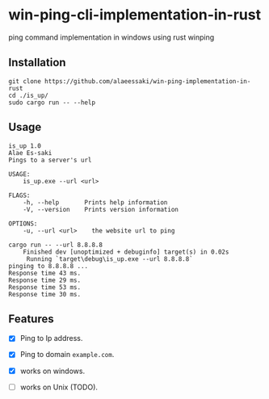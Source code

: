 # win-ping-cli-implementation-in-rust
ping command implementation in windows using rust winping 

## Installation
```
git clone https://github.com/alaeessaki/win-ping-implementation-in-rust
cd ./is_up/
sudo cargo run -- --help
```

## Usage

```
is_up 1.0
Alae Es-saki
Pings to a server's url

USAGE:
    is_up.exe --url <url>

FLAGS:
    -h, --help       Prints help information
    -V, --version    Prints version information

OPTIONS:
    -u, --url <url>    the website url to ping
```

```
cargo run -- --url 8.8.8.8   
    Finished dev [unoptimized + debuginfo] target(s) in 0.02s
     Running `target\debug\is_up.exe --url 8.8.8.8`
pinging to 8.8.8.8 ...
Response time 43 ms.
Response time 29 ms.
Response time 53 ms.
Response time 30 ms.
```

## Features
- [x] Ping to Ip address.
- [x] Ping to domain `example.com`.
- [x] works on windows.
- [ ] works on Unix (TODO).


